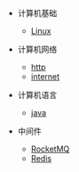 * 计算机基础
  * [Linux](./docs/basis/Linux.md "Linux world")

* 计算机网络

  * [http](./docs/internet/http.md "http world")
  * [internet](./docs/internet/internet.md "internet world")

* 计算机语言

  * [java](./docs/language/java.md "java world")

* 中间件

  * [RocketMQ](./docs/middleware/RocketMQ.md "RocketMQ world")
  * [Redis](./docs/middleware/Redis.md "Redis world")

